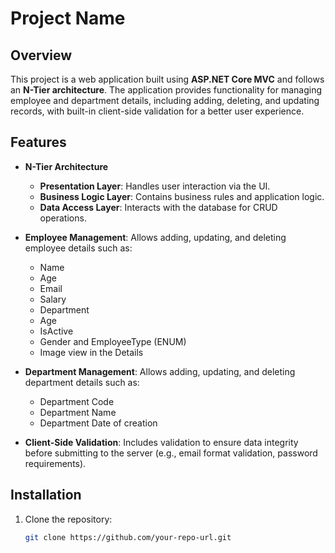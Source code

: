 # Project Name

## Overview
This project is a web application built using **ASP.NET Core MVC** and follows an **N-Tier architecture**. The application provides functionality for managing employee and department details, including adding, deleting, and updating records, with built-in client-side validation for a better user experience.

## Features
- **N-Tier Architecture**
  - **Presentation Layer**: Handles user interaction via the UI.
  - **Business Logic Layer**: Contains business rules and application logic.
  - **Data Access Layer**: Interacts with the database for CRUD operations.
  
- **Employee Management**: Allows adding, updating, and deleting employee details such as:
  - Name
  - Age
  - Email
  - Salary
  - Department
  - Age
  - IsActive
  - Gender and EmployeeType (ENUM)
  - Image view in the Details
  
- **Department Management**: Allows adding, updating, and deleting department details such as:
  - Department Code
  - Department Name
  - Department Date of creation
  
- **Client-Side Validation**: Includes validation to ensure data integrity before submitting to the server (e.g., email format validation, password requirements).

## Installation
1. Clone the repository:
   ```bash
   git clone https://github.com/your-repo-url.git
